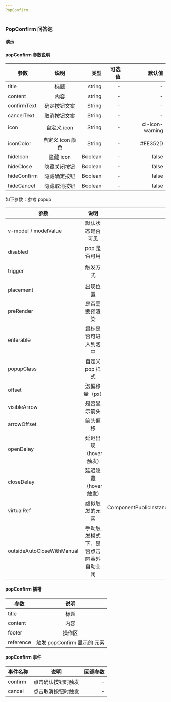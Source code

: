 ```yaml
---
PopConfirm
---
```


<script setup>
import { ref } from 'vue'
</script>

### PopConfirm 问答泡

#### 演示

<preview path="./demos/pop-confirm/pop-confirm-demo1.vue" title="使用方式：" description="popConfirm的使用可以用传统插槽方式和虚拟元素触发"></preview>

<preview path="./demos/pop-confirm/pop-confirm-demo2.vue" title="自定义内容：" description="传入content插槽，自定义内容,title:自定义标题"></preview>

#### popConfirm 参数说明

| 参数        |       说明       |    类型 | 可选值 |          默认值 |
| ----------- | :--------------: | ------: | -----: | --------------: |
| title       |       标题       |  string |      - |               - |
| content     |       内容       |  string |      - |               - |
| confirmText |   确定按钮文案   |  String |      - |               - |
| cancelText  |   取消按钮文案   |  String |      - |               - |
| icon        |   自定义 icon    |  String |      - | cl-icon-warning |
| iconColor   | 自定义 icon 颜色 |  String |      - |         #FE352D |
| hideIcon    |    隐藏 icon     | Boolean |      - |           false |
| hideClose   |   隐藏关闭按钮   | Boolean |      - |           false |
| hideConfirm |   隐藏确定按钮   | Boolean |      - |           false |
| hideCancel  |   隐藏取消按钮   | Boolean |      - |           false |

如下参数：参考 popup

| 参数                       |                  说明                  |                                                    类型 |             可选值 |     默认值 |
| -------------------------- | :------------------------------------: | ------------------------------------------------------: | -----------------: | ---------: |
| v-model / modelValue       |            默认状态是否可见            |                                                 Boolean |                  - |      false |
| disabled                   |              pop 是否可用              |                                                 Boolean |                  - |      false |
| trigger                    |                触发方式                |                                                  String | click hover manual |      click |
| placement                  |                出现位置                |                                                  String |                  - | top-center |
| preRender                  |             是否需要预渲染             |                                                 Boolean |                  - |      false |
| enterable                  |          鼠标是否可进入到泡中          |                                                 Boolean |                  - |       true |
| popupClass                 |            自定义 pop 样式             |                                                  String |                  - |          - |
| offset                     |             泡偏移量（px）             |                                                  Number |                  - |          0 |
| visibleArrow               |              是否显示箭头              |                                                 Boolean |                  - |       true |
| arrowOffset                |                箭头偏移                |                                                  Number |                  - |          0 |
| openDelay                  |         延迟出现（hover 触发)          |                                                  Number |                  - |     100 ms |
| closeDelay                 |         延迟隐藏（hover 触发)          |                                                  Number |                  - |     100 ms |
| virtualRef                 |             虚拟触发的元素             | ComponentPublicInstance\<HTMLElement\>\|\<HTMLElement\> |                  - |          - |
| outsideAutoCloseWithManual | 手动触发模式下，是否点击内容外自动关闭 |                                                 boolean |                  - |      false |

#### popConfirm 插槽

| 参数      |            说明             |
| --------- | :-------------------------: |
| title     |            标题             |
| content   |            内容             |
| footer    |           操作区            |
| reference | 触发 popConfirm 显示的 元素 |

#### popConfirm 事件

| 事件名称 |        说明        | 回调参数 |
| -------- | :----------------: | -------: |
| confirm  | 点击确认按钮时触发 |        - |
| cancel   | 点击取消按钮时触发 |        - |
